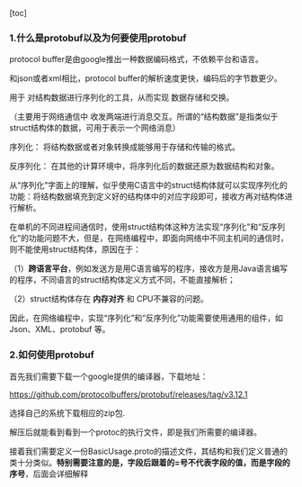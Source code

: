 [toc]

### **1.什么是protobuf以及为何要使用protobuf**

protocol buffer是由google推出一种数据编码格式，不依赖平台和语言。

和json或者xml相比，protocol buffer的解析速度更快，编码后的字节数更少。

用于 对结构数据进行序列化的工具，从而实现 数据存储和交换。

（主要用于网络通信中 收发两端进行消息交互。所谓的“结构数据”是指类似于struct结构体的数据，可用于表示一个网络消息）

序列化： 将结构数据或者对象转换成能够用于存储和传输的格式。

反序列化： 在其他的计算环境中，将序列化后的数据还原为数据结构和对象。

从“序列化”字面上的理解，似乎使用C语言中的struct结构体就可以实现序列化的功能：将结构数据填充到定义好的结构体中的对应字段即可，接收方再对结构体进行解析。

在单机的不同进程间通信时，使用struct结构体这种方法实现“序列化”和“反序列化”的功能问题不大，但是，在网络编程中，即面向网络中不同主机间的通信时，则不能使用struct结构体，原因在于：

（1）**跨语言平台**，例如发送方是用C语言编写的程序，接收方是用Java语言编写的程序，不同语言的struct结构体定义方式不同，不能直接解析；

（2）struct结构体存在 **内存对齐** 和 CPU不兼容的问题。

因此，在网络编程中，实现“序列化”和“反序列化”功能需要使用通用的组件，如 Json、XML、protobuf 等。

### **2.如何使用protobuf**

首先我们需要下载一个google提供的编译器，下载地址：

https://github.com/protocolbuffers/protobuf/releases/tag/v3.12.1

选择自己的系统下载相应的zip包.

解压后就能看到看到一个protoc的执行文件，即是我们所需要的编译器。

接着我们需要定义一份BasicUsage.proto的描述文件，其结构和我们定义普通的类十分类似。**特别需要注意的是，字段后跟着的=号不代表字段的值，而是字段的序号**，后面会详细解释

 
